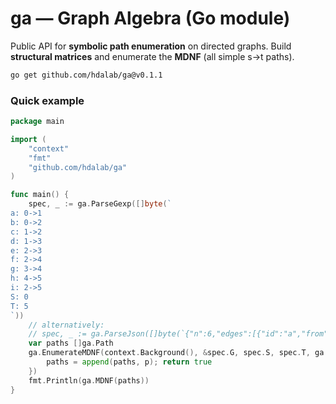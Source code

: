 # ga — Graph Algebra (Go module)

Public API for **symbolic path enumeration** on directed graphs.
Build **structural matrices** and enumerate the **MDNF** (all simple s→t paths).

```bash
go get github.com/hdalab/ga@v0.1.1
```

### Quick example
```go
package main

import (
    "context"
    "fmt"
    "github.com/hdalab/ga"
)

func main() {
    spec, _ := ga.ParseGexp([]byte(`
a: 0->1
b: 0->2
c: 1->2
d: 1->3
e: 2->3
f: 2->4
g: 3->4
h: 4->5
i: 2->5
S: 0
T: 5
`))
    // alternatively:
    // spec, _ := ga.ParseJson([]byte(`{"n":6,"edges":[{"id":"a","from":0,"to":1},{"id":"b","from":0,"to":2},{"id":"c","from":1,"to":2},{"id":"d","from":1,"to":3},{"id":"e","from":2,"to":3},{"id":"f","from":2,"to":4},{"id":"g","from":3,"to":4},{"id":"h","from":4,"to":5},{"id":"i","from":2,"to":5}],"s":0,"t":5}`))
    var paths []ga.Path
    ga.EnumerateMDNF(context.Background(), &spec.G, spec.S, spec.T, ga.EnumOptions{}, func(p ga.Path) bool {
        paths = append(paths, p); return true
    })
    fmt.Println(ga.MDNF(paths))
}
```
